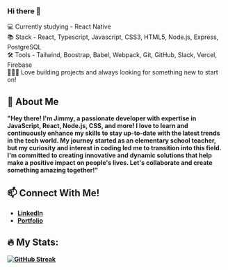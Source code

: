 ### Hi there 👋

💻 Currently studying - React Native
<br/>
📚 Stack - React, Typescript, Javascript, CSS3, HTML5, Node.js, Express, PostgreSQL
<br/>
🛠️ Tools - Tailwind, Boostrap, Babel, Webpack, Git, GitHub, Slack, Vercel, Firebase  
🧑🏻‍💻 Love building projects and always looking for something new to start on! 
<br/>

💬 <b>About Me<b>
---

"Hey there! I'm Jimmy, a passionate developer with expertise in JavaScript, React, Node.js, CSS, and more! I love to learn and continuously enhance my skills to stay up-to-date with the latest trends in the tech world. My journey started as an elementary school teacher, but my curiosity and interest in coding led me to transition into this field. I'm committed to creating innovative and dynamic solutions that help make a positive impact on people's lives. Let's collaborate and create something amazing together!"



📫 <b>Connect With Me!<b>
---

- [LinkedIn](https://www.linkedin.com/in/jameswu49/)
- [Portfolio](https://jameswu49.github.io/portfolio/)

🔥 <b>My Stats:<b>
---

[![GitHub Streak](https://streak-stats.demolab.com/?user=jameswu49)](https://git.io/streak-stats)

